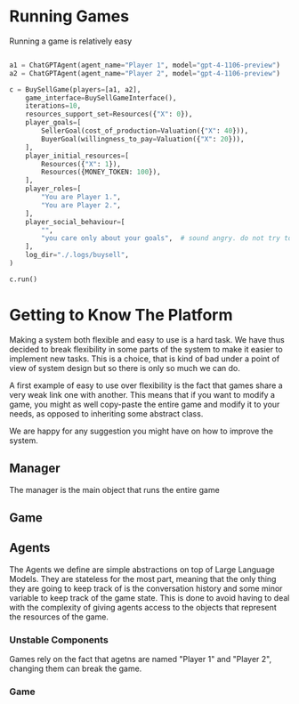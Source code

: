 # Running Games

Running a game is relatively easy

```python

a1 = ChatGPTAgent(agent_name="Player 1", model="gpt-4-1106-preview")
a2 = ChatGPTAgent(agent_name="Player 2", model="gpt-4-1106-preview")

c = BuySellGame(players=[a1, a2],
    game_interface=BuySellGameInterface(),
    iterations=10,
    resources_support_set=Resources({"X": 0}),
    player_goals=[
        SellerGoal(cost_of_production=Valuation({"X": 40})),
        BuyerGoal(willingness_to_pay=Valuation({"X": 20})),
    ],
    player_initial_resources=[
        Resources({"X": 1}),
        Resources({MONEY_TOKEN: 100}),
    ],
    player_roles=[
        "You are Player 1.",
        "You are Player 2.",
    ],
    player_social_behaviour=[
        "",
        "you care only about your goals",  # sound angry. do not try to find middle ground. care only about yourself",
    ],
    log_dir="./.logs/buysell",
)

c.run()
```


# Getting to Know The Platform

Making a system both flexible and easy to use is a hard task. We have thus decided to break
flexibility in some parts of the system to make it easier to implement new tasks. This is a choice, that 
is kind of bad under a point of view of system design but so there is only so much we can do.

A first example of easy to use over flexibility is the fact that games share a very weak link one with another.
This means that if you want to modify a game, you might as well copy-paste the entire game and modify it to your needs,
as opposed to inheriting some abstract class.

We are happy for any suggestion you might have on how to improve the system.

## Manager

The manager is the main object that runs the entire game


## Game


## Agents

The Agents we define are simple abstractions on top of Large Language Models. They are stateless 
for the most part, meaning that the only thing they are going to keep track of is the conversation history and some
minor variable to keep track of the game state. This is done to avoid having to deal with the complexity of 
giving agents access to the objects that represent the resources of the game.


### Unstable Components

Games rely on the fact that agetns are named "Player 1" and "Player 2", changing them can break the game.

### Game

